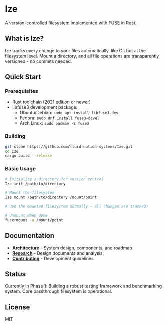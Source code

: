 # Ize

A version-controlled filesystem implemented with FUSE in Rust.

## What is Ize?

Ize tracks every change to your files automatically, like Git but at the filesystem level. Mount a directory, and all file operations are transparently versioned - no commits needed.

## Quick Start

### Prerequisites

- Rust toolchain (2021 edition or newer)
- libfuse3 development package:
  - Ubuntu/Debian: `sudo apt install libfuse3-dev`
  - Fedora: `sudo dnf install fuse3-devel`
  - Arch Linux: `sudo pacman -S fuse3`

### Building

```bash
git clone https://github.com/fluid-notion-systems/Ize.git
cd Ize
cargo build --release
```

### Basic Usage

```bash
# Initialize a directory for version control
Ize init /path/to/directory

# Mount the filesystem
Ize mount /path/to/directory /mount/point

# Use the mounted filesystem normally - all changes are tracked!

# Unmount when done
fusermount -u /mount/point
```

## Documentation

- **[Architecture](architecture.md)** - System design, components, and roadmap
- **[Research](research/)** - Design documents and analysis
- **[Contributing](CONTRIBUTING.md)** - Development guidelines

## Status

Currently in Phase 1: Building a robust testing framework and benchmarking system. Core passthrough filesystem is operational.

## License

MIT
